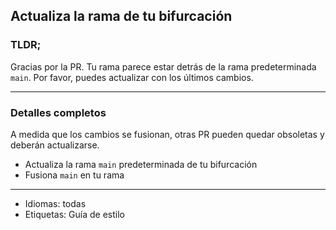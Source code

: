 ## Actualiza la rama de tu bifurcación

### TLDR;

Gracias por la PR. Tu rama parece estar detrás de la rama predeterminada `main`. Por favor, puedes actualizar con los últimos cambios.

---

### Detalles completos

A medida que los cambios se fusionan, otras PR pueden quedar obsoletas y deberán actualizarse.

- Actualiza la rama `main` predeterminada de tu bifurcación
- Fusiona `main` en tu rama

---

- Idiomas: todas
- Etiquetas: Guía de estilo
